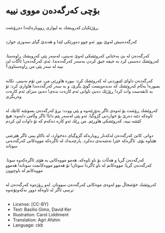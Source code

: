 # بۆچی كەرگەدەن مووی نییە

##
ڕۆژێكیان كەرویشك بە لیواری ڕووبارەكەدا دەڕۆشت.

##
كەرگەدەنیش لەوێ بوو. ئەو چوو دەورێكی لێدا و هەندێ گیای سەوزی خوارد

##
كەرگەدەن لە بێ بەختانی كەروێشكی لەوێ نەبینی، لەسەر پێی كەرویشك ڕاوەستا. كەروێشك دەستی كرد بە جیقە جیق كردن بەسەر كەرگەدەندا. ئەی كەرگەدەن! ئاگات لێ نییە لە سەر پێی من ڕاوەستاوی؟

##
كەرگەدەن داوای لێبوردنی لە كەروێشك كرد: ببورە هاوڕێی من، من تۆم نەبینی. تكایە بمبورە! بەڵام كەروێشك كە نەیدەویست گوێ بگرێ، و بە سەر كەرگەدەندا هاواری كرد: تۆ بە ئانقەست وات كرد! ڕۆژێك دەبێ تاوانی ئەم كارەت بدەی! دەبێ سزای ئەم كارەت وەربگری

##
كەروێشك ڕۆشت بۆ ئەوەی ئاگر بدۆزێتەوە و پێی ووت: بڕۆ كەرگەدەن بسوتێنە كاتێك لە ئاوەكە دێتە دەرێ بۆ خواردنی گژوگیا. ئەو پێی لەسەر پێم دانا! ئاگر وڵامی دایەوە: هیچ كێشە نییە، كەروێشكی هاوڕێم. من ڕێك ئەو كارە دەكەم كە تۆ داوات لێ كردم

##
دواتر، كاتێ كەرگەدەن لەكەنار ڕوبارەكە گژوگیای دەخوارد، لە ناكاو بینی ئاگر هێرشی هێناوە بۆی. ئاگرەكە خێرا تەشەنەی دەكرد. پارچەیەك لە ئاگرەكە مووەكانی كەرگەدەنی سوتاند

##
كەرگەدەن گریا و هەڵات بۆ ناو ئاوەكە. هەمو مووەكانی بە هۆی ئاگرەكەوە سوتا. كەرگەدەن گریا: مووەكانم لە ناو ئاگردا سوتان! تۆ هەموو مووەكانمت سوتاند! هەموو مووەكانم لە ناوچوون

##
كەروێشك خۆشحاڵ بوو لەوەی موەكانی كەرگەدەن سووتان. لەو ڕۆژەوە كەرگەدەن لە ترسی ئاگر لە ئاوەكە دوور نەكەوتۆتەوە

##
* License: [CC-BY]
* Text: Basilio Gimo, David Ker
* Illustration: Carol Liddiment
* Translation: Agri Afshin
* Language: ckb
